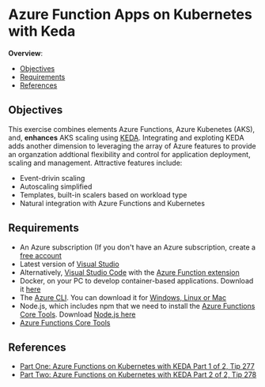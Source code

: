 # Azure Function Apps on Kubernetes with Keda 

<!-- TOC -->
**Overview**: 

- [Objectives](#objectives)
- [Requirements](#requirements)
- [References](#references)

<!-- TOC -->

## Objectives 

This exercise combines elements Azure Functions, Azure Kubenetes (AKS), and, **enhances** AKS scaling using [KEDA](https://keda.sh/). Integrating and exploting KEDA adds another dimension to leveraging the array of Azure features to provide an organzation addtional flexibility and control for application deployment, scaling and management. Attractive features include:

- Event-drivin scaling
- Autoscaling simplified 
- Templates, built-in scalers based on workload type 
- Natural integration with Azure Functions and Kubernetes 

## Requirements 

- An Azure subscription (If you don't have an Azure subscription, create a [free account](https://azure.microsoft.com/free/?WT.mc_id=azure-azuredevtips-azureappsdev)
- Latest version of [Visual Studio](https://code.visualstudio.com/?WT.mc_id=other-azuredevtips-azureappsdev)
- Alternatively, [Visual Studio Code](https://code.visualstudio.com/?WT.mc_id=other-azuredevtips-azureappsdev) with the [Azure Function extension](https://marketplace.visualstudio.com/items?itemName=ms-azuretools.vscode-azurefunctions&WT.mc_id=other-azuredevtips-azureappsdev)
- Docker, on your PC to develop container-based applications. Download it [here](https://store.docker.com/editions/community/docker-ce-desktop-windows?WT.mc_id=other-azuredevtips-azureappsdev)
- The [Azure CLI](https://docs.microsoft.com/cli/azure/?WT.mc_id=docs-azuredevtips-azureappsdev). You can download it for [Windows, Linux or Mac](https://docs.microsoft.com/cli/azure/install-azure-cli?WT.mc_id=docs-azuredevtips-azureappsdev)
- Node.js, which includes npm that we need to install the [Azure Functions Core Tools](https://docs.microsoft.com/azure/azure-functions/functions-run-local?WT.mc_id=docs-azuredevtips-azureappsdev). Download [Node.js here](https://docs.npmjs.com/downloading-and-installing-node-js-and-npm?WT.mc_id=other-azuredevtips-azureappsdev)
- [Azure Functions Core Tools](https://docs.microsoft.com/azure/azure-functions/functions-run-local?WT.mc_id=docs-azuredevtips-azureappsdev)


## References 

- [Part One: Azure Functions on Kubernetes with KEDA Part 1 of 2, Tip 277](https://microsoft.github.io/AzureTipsAndTricks/blog/tip277.html) 
- [Part Two: Azure Functions on Kubernetes with KEDA Part 2 of 2, Tip 278](https://microsoft.github.io/AzureTipsAndTricks/blog/tip278.html)


